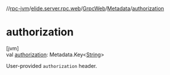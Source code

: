 //[rpc-jvm](../../../../index.md)/[elide.server.rpc.web](../../index.md)/[GrpcWeb](../index.md)/[Metadata](index.md)/[authorization](authorization.md)

# authorization

[jvm]\
val [authorization](authorization.md): Metadata.Key&lt;[String](https://kotlinlang.org/api/latest/jvm/stdlib/kotlin/-string/index.html)&gt;

User-provided `authorization` header.

